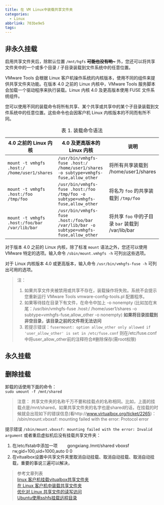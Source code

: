 ```yaml
---
title: 在 VM Linux中装载共享文件夹
categories:
  - Linux
abbrlink: 703be9e5
tags:
---
```



## 非永久挂载

启用共享文件夹后，除默认位置 `/mnt/hgfs` ~~**可能也没有哟~**~~ 外，您还可以将共享文件夹中的一个或多个目录 / 子目录装载到文件系统中的任意位置。

VMware Tools 会根据 Linux 客户机操作系统的内核版本，使用不同的组件来提供共享文件夹功能。在版本 4.0 之前的 Linux 内核中，VMware Tools 服务脚本会加载一个驱动程序来执行装载。Linux 内核 4.0 及更高版本使用 FUSE 文件系统组件。

您可以使用不同的装载命令将所有共享、某个共享或共享中的某个子目录装载到文件系统中的任意位置。这些命令也会因客户机 Linux 内核版本的不同而有所不同。

<table><caption>表 1. 装载命令语法 </caption><colgroup><col> <col> <col> </colgroup><thead><tr><th>4.0 之前的 Linux 内核</th><th>4.0 及更高版本的 Linux 内核</th><th>说明</th></tr></thead><tbody><tr><td headers="GUID-AB5C80FE-9B8A-4899-8186-3DB8201B1758__ROW_49E8A75B20BB45AF9FDE0F0CF906E1C5__entry__1 "><code>mount -t vmhgfs .host:/ /home/user1/shares</code></td><td headers="GUID-AB5C80FE-9B8A-4899-8186-3DB8201B1758__ROW_49E8A75B20BB45AF9FDE0F0CF906E1C5__entry__2 "><code>/usr/bin/vmhgfs-fuse .host:/ /home/user1/shares -o subtype=vmhgfs-fuse,allow_other</code></td><td headers="GUID-AB5C80FE-9B8A-4899-8186-3DB8201B1758__ROW_49E8A75B20BB45AF9FDE0F0CF906E1C5__entry__3 ">将所有共享装载到 /home/user1/shares</td></tr><tr><td headers="GUID-AB5C80FE-9B8A-4899-8186-3DB8201B1758__ROW_49E8A75B20BB45AF9FDE0F0CF906E1C5__entry__1 "><code>mount -t vmhgfs .host:/foo /tmp/foo</code></td><td headers="GUID-AB5C80FE-9B8A-4899-8186-3DB8201B1758__ROW_49E8A75B20BB45AF9FDE0F0CF906E1C5__entry__2 "><code>/usr/bin/vmhgfs-fuse .host:/foo /tmp/foo -o subtype=vmhgfs-fuse,allow_other</code></td><td headers="GUID-AB5C80FE-9B8A-4899-8186-3DB8201B1758__ROW_49E8A75B20BB45AF9FDE0F0CF906E1C5__entry__3 ">将名为 <code>foo</code> 的共享装载到 <code>/tmp/foo</code></td></tr><tr><td headers="GUID-AB5C80FE-9B8A-4899-8186-3DB8201B1758__ROW_49E8A75B20BB45AF9FDE0F0CF906E1C5__entry__1 "><code>mount -t vmhgfs .host:/foo/bar /var/lib/bar</code></td><td headers="GUID-AB5C80FE-9B8A-4899-8186-3DB8201B1758__ROW_49E8A75B20BB45AF9FDE0F0CF906E1C5__entry__2 "><code>/usr/bin/vmhgfs-fuse .host:/foo/bar /var/lib/bar -o subtype=vmhgfs-fuse,allow_other</code></td><td headers="GUID-AB5C80FE-9B8A-4899-8186-3DB8201B1758__ROW_49E8A75B20BB45AF9FDE0F0CF906E1C5__entry__3 ">将共享 <code>foo</code> 中的子目录 <code>bar</code> 装载到 /var/lib/bar</td></tr></tbody></table>

对于版本 4.0 之前的 Linux 内核，除了标准 `mount` 语法之外，您还可以使用 VMware 特定的选项。输入命令 `/sbin/mount.vmhgfs -h` 可列出这些选项。

对于 Linux 内核版本 4.0 或更高版本，输入命令 `/usr/bin/vmhgfs-fuse -h` 可列出可用的选项。

>注： 
>1. 如果共享文件夹被禁用或共享不存在，装载操作将失败。系统不会提示您重新运行 VMware Tools vmware-config-tools.pl 配置程序。  
>2. 如果等待挂在目录下有文件，在命令中加上  -o nonempty (比如加在末尾：/usr/bin/vmhgfs-fuse .host:/ /home/user1/shares -o subtype=vmhgfs-fuse,allow_other  -o nonempty) **如果将目录挂载到非空目录，该目录之前的文件将无法访问**  
>3.   若提示错误：`fusermount: option allow_other only allowed if 'user_allow_other' is set in /etc/fuse.conf` 则在/etc/fuse.conf中将user_allow_other前的注释符合#删除保存(需root权限)

## 永久挂载





## 删除挂载

卸载的话使用下面的命令：  
`sudo umount -f /mnt/shared`

>注意：
共享文件夹的名称千万不要和挂载点的名称相同。比如，上面的挂载点是/mnt/shared，如果共享文件夹的名字也是shared的话，在挂载的时候就会出现如下的错误信息(看http://www.virtualbox.org/ticket/2265)：
/sbin/mount.vboxsf: mounting failed with the error: Protocol error

 

提示错误 `/sbin/mount.vboxsf: mounting failed with the error: Invalid argument` 
或者重启虚拟机后没有挂载共享文件夹：  

1. 在/etc/fstab中添加一项
　　gongxiang /mnt/shared vboxsf rw,gid=100,uid=1000,auto 0 0  
2. 在vitualbox设置中共享文件夹里取消自动挂载、取消自动挂载、取消自动挂载，重要的事说三遍可以解决，  





>参考文章列表  
>[linux 客户机挂载vitualbox共享文件夹](https://www.cnblogs.com/zzyyxxjc/p/7110147.html)  
>[在 Linux 客户机中装载共享文件夹](https://docs.vmware.com/cn/VMware-Workstation-Player-for-Linux/16.0/com.vmware.player.linux.using.doc/GUID-AB5C80FE-9B8A-4899-8186-3DB8201B1758.html)  
>[优化对 Linux 共享文件的读写访问](https://docs.vmware.com/cn/VMware-Workstation-Pro/16.0/com.vmware.ws.using.doc/GUID-53B75A8F-7BE7-4E85-85F6-41307428EF08.html)  
>[Ubuntu使用sshfs挂载远程目录](https://bbs.huaweicloud.com/blogs/160748)